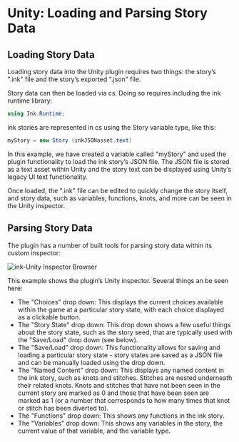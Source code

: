 # Unity: Loading and Parsing Story Data

## Loading Story Data

Loading story data into the Unity plugin requires two things: the story’s ".ink" file and the story’s exported ".json" file.

Story data can then be loaded via cs. Doing so requires including the ink runtime library:

```cs
using Ink.Runtime;
```

ink stories are represented in cs using the Story variable type, like this:

```cs
myStory = new Story (inkJSONasset.text)
```

In this example, we have created a variable called "myStory" and used the plugin functionality to load the ink story’s JSON file. The JSON
file is stored as a text asset within Unity and the story text can be displayed using Unity’s legacy UI text functionality.

Once loaded, the ".ink" file can be edited to quickly change the story itself, and story data, such as variables, functions, knots, and more
can be seen in the Unity inspector.

## Parsing Story Data

The plugin has a number of built tools for parsing story data within its custom inspector:

![ink-Unity Inspector Browser](https://kentontaylorhoward.github.io/DiGRA2024-ink-workshop/images/inkTools-Unity-Inspector.png 'ink-Unity Inspector')

This example shows the plugin’s Unity inspector. Several things an be seen here:

* The "Choices" drop down: This displays the current choices available within the game at a particular story state, with each choice displayed
as a clickable button.
* The "Story State" drop down: This drop down shows a few useful things about the story state, such as the story seed, that are typically used
with the "Save/Load" drop down (see below).
* The "Save/Load" drop down: This functionality allows for saving and loading a particular story state - story states are saved as a JSON file
and can be manually loaded using the drop down.
* The "Named Content" drop down: This displays any named content in the ink story, such as knots and stitches. Stitches are nested underneath
their related knots. Knots and stitches that have not been seen in the current story are marked as 0 and those that have been seen are marked
as 1 (or a number that corresponds to how many times that knot or stitch has been diverted to).
* The "Functions" drop down: This shows any functions in the ink story.
* The "Variables" drop down: This shows any variables in the story, the current value of that variable, and the variable type.
